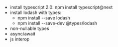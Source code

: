 * install typescript 2.0: npm install typescript@next
* install lodash with types:
  - npm install --save lodash
  - npm install --save-dev @types/lodash
* non-nullable types
* async/await
* js interop